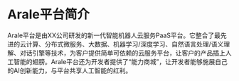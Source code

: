 # Arale平台简介

Arale平台是由XX公司研发的新一代智能机器人云服务PaaS平台。它整合了最先进的云计算、分布式微服务、大数据、机器学习/深度学习、自然语言处理/语义理解、对话引擎等技术，为客户提供简单可依赖的云服务平台，让客户的产品插上人工智能的翅膀。Arale平台还为开发者提供了“能力商城”，让开发者能够施展自己的AI创新能力，与平台共享人工智能的红利。
